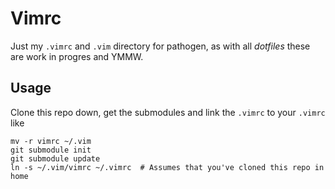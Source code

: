 # Vimrc #

Just my `.vimrc` and `.vim` directory for pathogen, as with all _dotfiles_ these are
work in progres and YMMW.

## Usage ##

Clone this repo down, get the submodules and link the `.vimrc` to your `.vimrc` like
```
mv -r vimrc ~/.vim
git submodule init
git submodule update
ln -s ~/.vim/vimrc ~/.vimrc  # Assumes that you've cloned this repo in home
```

